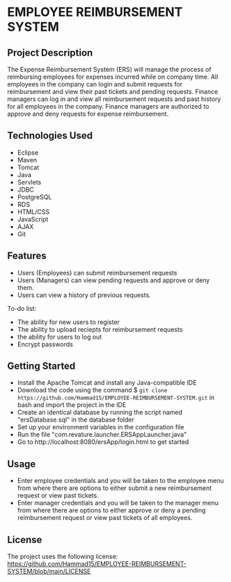 # EMPLOYEE REIMBURSEMENT SYSTEM

## Project Description
The Expense Reimbursement System (ERS) will manage the process of reimbursing employees for
expenses incurred while on company time. All employees in the company can login and submit requests
for reimbursement and view their past tickets and pending requests. Finance managers can log in and
view all reimbursement requests and past history for all employees in the company. Finance managers
are authorized to approve and deny requests for expense reimbursement.

## Technologies Used
* Eclipse
* Maven
* Tomcat
* Java
* Servlets
* JDBC
* PostgreSQL
* RDS
* HTML/CSS
* JavaScript
* AJAX
* Git

## Features
* Users (Employees) can submit reimbursement requests
* Users (Managers) can view pending requests and approve or deny them.
* Users can view a history of previous requests.

To-do list:
* The ability for new users to register
* The ability to upload reciepts for reimbursement requests
* the ability for users to log out
* Encrypt passwords

## Getting Started
* Install the Apache Tomcat and install any Java-compatible IDE
* Download the code using the command $ `git clone https://github.com/Hammad15/EMPLOYEE-REIMBURSEMENT-SYSTEM.git` 
in bash and import the project in the IDE
* Create an identical database by running the script named "ersDatabase.sql" in the database folder
* Set up your environment variables in the configuration file
* Run the file "com.revature.launcher.ERSAppLauncher.java"
* Go to http://localhost:8080/ersApp/login.html to get started

## Usage
* Enter employee credentials and you will be taken to the employee menu from where there are options to either submit a new reimbursement request or view past tickets.
* Enter manager credentials and you will be taken to the manager menu from where there are options to either approve or deny a pending reimbursement request or view past tickets of all employees.

## License
The project uses the following license: https://github.com/Hammad15/EMPLOYEE-REIMBURSEMENT-SYSTEM/blob/main/LICENSE
